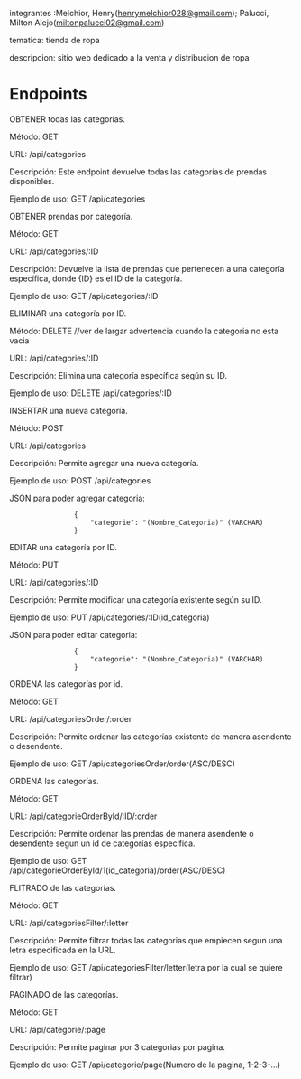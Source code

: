 integrantes :Melchior, Henry(henrymelchior028@gmail.com); Palucci, Milton Alejo(miltonpalucci02@gmail.com)

tematica: tienda de ropa

descripcion: sitio web dedicado a la venta y distribucion de ropa 

# Endpoints


OBTENER todas las categorías.

Método: GET

URL: /api/categories

Descripción: Este endpoint devuelve todas las categorías de prendas disponibles.

Ejemplo de uso: GET /api/categories

OBTENER prendas por categoría.

Método: GET

URL: /api/categories/:ID

Descripción: Devuelve la lista de prendas que pertenecen a una categoría específica, donde {ID} es el ID de la categoría.

Ejemplo de uso: GET /api/categories/:ID

ELIMINAR una categoría por ID.

Método: DELETE //ver de largar advertencia cuando la categoria no esta vacia

URL: /api/categories/:ID

Descripción: Elimina una categoría específica según su ID.

Ejemplo de uso: DELETE /api/categories/:ID

INSERTAR una nueva categoría.

Método: POST

URL: /api/categories

Descripción: Permite agregar una nueva categoría.

Ejemplo de uso: POST /api/categories

 JSON para poder 
agregar categoria: 

                    {
                        "categorie": "(Nombre_Categoria)" (VARCHAR)
                    }

EDITAR una categoría por ID.

Método: PUT

URL: /api/categories/:ID

Descripción: Permite modificar una categoría existente según su ID.

Ejemplo de uso: PUT /api/categories/:ID(id_categoria)

JSON para poder 
editar categoria:  

                    {
                        "categorie": "(Nombre_Categoria)" (VARCHAR)
                    }

ORDENA las categorías por id.

Método: GET

URL: /api/categoriesOrder/:order

Descripción: Permite ordenar las categorías existente de manera asendente o desendente.

Ejemplo de uso: GET /api/categoriesOrder/order(ASC/DESC) 

ORDENA las categorías.

Método: GET

URL: /api/categorieOrderById/:ID/:order

Descripción: Permite ordenar las prendas de manera asendente o desendente segun un id de categorías especifica.

Ejemplo de uso: GET /api/categorieOrderById/1(id_categoria)/order(ASC/DESC)  

FLITRADO de las categorías.

Método: GET

URL: /api/categoriesFilter/:letter

Descripción: Permite filtrar todas las categorias que empiecen segun una letra especificada en la URL.

Ejemplo de uso: GET /api/categoriesFilter/letter(letra por la cual se quiere filtrar)

PAGINADO de las categorías.

Método: GET

URL: /api/categorie/:page

Descripción: Permite paginar por 3 categorias por pagina.

Ejemplo de uso: GET /api/categorie/page(Numero de la pagina, 1-2-3-...)